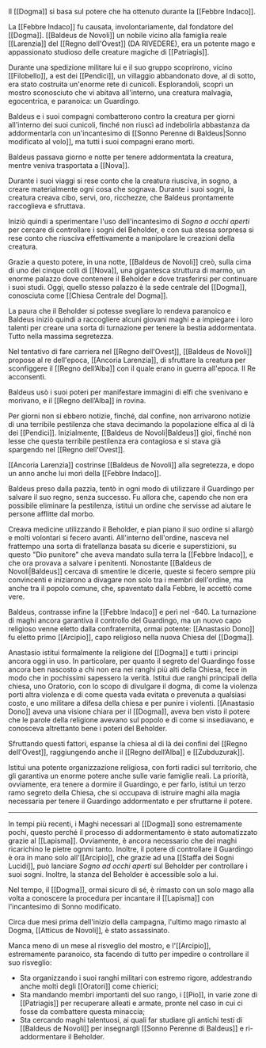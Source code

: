 Il [[Dogma]] si basa sul potere che ha ottenuto durante la [[Febbre Indaco]].

La [[Febbre Indaco]] fu causata, involontariamente, dal fondatore del [[Dogma]].
[[Baldeus de Novoli]] un nobile vicino alla famiglia reale [[Larenzia]] del [[Regno dell'Ovest]] (DA RIVEDERE),  era un potente mago e appassionato studioso delle creature magiche di [[Patriagis]]. 

Durante una spedizione militare lui e il suo gruppo scoprirono, vicino [[Filobello]], a est dei [[Pendici]], un villaggio abbandonato dove, al di sotto, era stato costruita un'enorme rete di cunicoli. Esplorandoli, scoprì un mostro sconosciuto che vi abitava all'interno, una creatura malvagia, egocentrica, e paranoica: un Guardingo. 

Baldeus e i suoi compagni combatterono contro la creatura per giorni all'interno dei suoi cunicoli, finché non riuscì ad indebolirla abbastanza da addormentarla con un'incantesimo di [[Sonno Perenne di Baldeus|Sonno modificato al volo]], ma tutti i suoi compagni erano morti. 

Baldeus passava giorno e notte per tenere addormentata la creatura, mentre veniva trasportata a [[Nova]]. 

Durante i suoi viaggi si rese conto che la creatura riusciva, in sogno, a creare materialmente ogni cosa che sognava. Durante i suoi sogni, la creatura creava cibo, servi, oro, ricchezze, che Baldeus prontamente raccoglieva e sfruttava. 

Iniziò quindi a sperimentare l'uso dell'incantesimo di *Sogno a occhi aperti* per cercare di controllare i sogni del Beholder, e con sua stessa sorpresa si rese conto che riusciva effettivamente a manipolare le creazioni della creatura. 

Grazie a questo potere, in una notte, [[Baldeus de Novoli]] creò, sulla cima di uno dei cinque colli di [[Nova]], una gigantesca struttura di marmo, un enorme palazzo dove contenere il Beholder e dove trasferirsi per continuare i suoi studi. Oggi, quello stesso palazzo è la sede centrale del [[Dogma]], conosciuta come [[Chiesa Centrale del Dogma]]. 

La paura che il Beholder si potesse svegliare lo rendeva paranoico e Baldeus iniziò quindi a raccogliere alcuni giovani maghi e a impiegare i loro talenti per creare una sorta di turnazione per tenere la bestia addormentata. Tutto nella massima segretezza. 

Nel tentativo di fare carriera nel [[Regno dell'Ovest]], [[Baldeus de Novoli]] propose al re dell'epoca, [[Ancoria Larenzia]], di sfruttare la creatura per sconfiggere il [[Regno dell’Alba]] con il quale erano in guerra all'epoca. Il Re acconsentì. 

Baldeus usò i suoi poteri per manifestare immagini di elfi che svenivano e morivano, e il [[Regno dell’Alba]] in rovina.

Per giorni non si ebbero notizie, finché, dal confine, non arrivarono notizie di una terribile pestilenza che stava decimando la popolazione elfica al di là dei [[Pendici]]. Inizialmente, [[Baldeus de Novoli|Baldeus]] gioì, finché non lesse che questa terribile pestilenza era contagiosa e si stava già spargendo nel [[Regno dell'Ovest]]. 

[[Ancoria Larenzia]] costrinse [[Baldeus de Novoli]] alla segretezza, e dopo un anno anche lui morì della [[Febbre Indaco]]. 

Baldeus preso dalla pazzia, tentò in ogni modo di utilizzare il Guardingo per salvare il suo regno, senza successo. Fu allora che, capendo che non era possibile eliminare la pestilenza, istituì un ordine che servisse ad aiutare le persone afflitte dal morbo. 

Creava medicine utilizzando il Beholder, e pian piano il suo ordine si allargò e molti volontari si fecero avanti. All'interno dell'ordine, nasceva nel frattempo una sorta di fratellanza basata su dicerie e superstizioni, su questo "Dio punitore" che aveva mandato sulla terra la [[Febbre Indaco]], e che ora provava a salvare i penitenti. Nonostante [[Baldeus de Novoli|Baldeus]] cercava di smentire le dicerie, queste si fecero sempre più convincenti e iniziarono a divagare non solo tra i membri dell'ordine, ma anche tra il popolo comune, che, spaventato dalla Febbre, le accettò come vere. 

Baldeus, contrasse infine la [[Febbre Indaco]] e perì nel -640. La turnazione di maghi ancora garantiva il controllo del Guardingo, ma un nuovo capo religioso venne eletto dalla confraternita, ormai potente: [[Anastasio Dono]] fu eletto primo [[Arcipio]], capo religioso nella nuova Chiesa del [[Dogma]]. 

Anastasio istituì formalmente la religione del [[Dogma]] e tutti i principi ancora oggi in uso. In particolare, per quanto il segreto del Guardingo fosse ancora ben nascosto a chi non era nei ranghi più alti della Chiesa, fece in modo che in pochissimi sapessero la verità. 
Istituì due ranghi principali della chiesa, uno Oratorio, con lo scopo di divulgare il dogma, di come la violenza porti altra violenza e di come questa vada evitata o prevenuta a qualsiasi costo, e uno militare a difesa della chiesa e per punire i violenti. [[Anastasio Dono]] aveva una visione chiara per il [[Dogma]], aveva ben visto il potere che le parole della religione avevano sul popolo e di come si insediavano, e conosceva altrettanto bene i poteri del Beholder.

Sfruttando questi fattori, espanse la chiesa al di là dei confini del [[Regno dell'Ovest]], raggiungendo anche il [[Regno dell’Alba]] e [[Zubduzurak]]. 

Istituì una potente organizzazione religiosa, con forti radici sul territorio, che gli garantiva un enorme potere anche sulle varie famiglie reali. 
La priorità, ovviamente, era tenere a dormire il Guardingo, e per farlo, istituì un terzo ramo segreto della Chiesa, che si occupava di istruire maghi alla magia necessaria per tenere il Guardingo addormentato e per sfruttarne il potere. 

___

In tempi più recenti, i Maghi necessari al [[Dogma]] sono estremamente pochi, questo perché il processo di addormentamento è stato automatizzato grazie al [[Lapisma]]. Ovviamente, è ancora necessario che dei maghi ricarichino le pietre ognmi tanto. Inoltre, il potere di controllare il Guardingo è ora in mano solo all'[[Arcipio]], che grazie ad una [[Staffa dei Sogni Lucidi]], può lanciare *Sogno ad occhi aperti* sul Beholder per controllare i suoi sogni. Inoltre, la stanza del Beholder è accessible solo a lui. 

Nel tempo, il [[Dogma]], ormai sicuro di sé, è rimasto con un solo mago alla volta a conoscere la procedura per incantare il [[Lapisma]] con l'incantesimo di Sonno modificato. 

Circa due mesi prima dell'inizio della campagna, l'ultimo mago rimasto al Dogma, [[Atticus de Novoli]], è stato assassinato. 

Manca meno di un mese al risveglio del mostro, e l'[[Arcipio]], estremamente paranoico, sta facendo di tutto per impedire o controllare il suo risveglio:
- Sta organizzando i suoi ranghi militari con estremo rigore, addestrando anche molti degli [[Oratori]] come chierici;
- Sta mandando membri importanti del suo rango, i [[Pio]], in varie zone di [[Patriagis]] per recuperare alleati e armate, pronte nel caso in cui ci fosse da combattere questa minaccia; 
- Sta cercando maghi talentuosi, ai quali far studiare gli antichi testi di [[Baldeus de Novoli]] per insegnargli [[Sonno Perenne di Baldeus]] e ri-addormentare il Beholder. 
